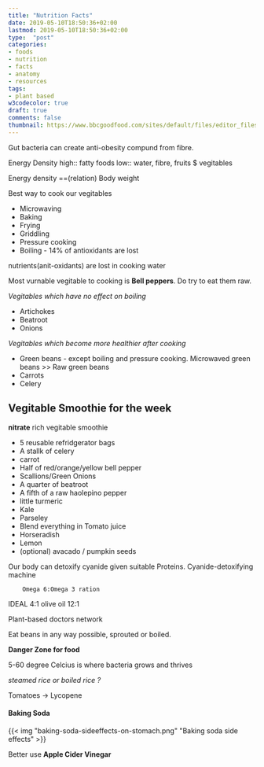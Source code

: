 ```yaml
---
title: "Nutrition Facts"
date: 2019-05-10T18:50:36+02:00
lastmod: 2019-05-10T18:50:36+02:00
type:  "post"
categories:
- foods
- nutrition
- facts
- anatomy
- resources
tags:
- plant based
w3codecolor: true
draft: true
comments: false
thumbnail: https://www.bbcgoodfood.com/sites/default/files/editor_files/2017/11/plant-based-diet-guide-main-image-700-350.jpg
---
```


Gut bacteria can create anti-obesity compund from fibre.

Energy Density
    high:: fatty foods
    low:: water, fibre, fruits $ vegitables

Energy density ==(relation) Body weight

Best way to cook our vegitables

* Microwaving
* Baking
* Frying
* Griddling
* Pressure cooking
* Boiling - 14% of antioxidants are lost

nutrients(anit-oxidants) are lost in cooking water

Most vurnable vegitable to cooking is **Bell peppers**. Do try to eat them raw.

*Vegitables which have no effect on boiling*

* Artichokes
* Beatroot
* Onions

*Vegitables which become more healthier after cooking*

* Green beans - except boiling and pressure cooking. Microwaved green beans >> Raw green beans
* Carrots
* Celery

## Vegitable Smoothie for the week

**nitrate** rich vegitable smoothie

* 5 reusable refridgerator bags
* A stallk of celery
* carrot
* Half of red/orange/yellow bell pepper
* Scallions/Green Onions 
* A quarter of beatroot
* A fifth of a raw haolepino pepper
* little turmeric
* Kale
* Parseley
* Blend everything in Tomato juice
* Horseradish
* Lemon
* (optional) avacado / pumpkin seeds

Our body can detoxify cyanide given suitable Proteins. Cyanide-detoxifying machine

        Omega 6:Omega 3 ration
IDEAL       4:1
olive oil   12:1

Plant-based doctors network

Eat beans in any way possible, sprouted or boiled.

**Danger Zone for food**

5-60 degree Celcius is where bacteria grows and thrives

*steamed rice or boiled rice ?*


Tomatoes -> Lycopene

#### Baking Soda

{{< img "baking-soda-sideeffects-on-stomach.png" "Baking soda side effects" >}}

Better use **Apple Cider Vinegar**

